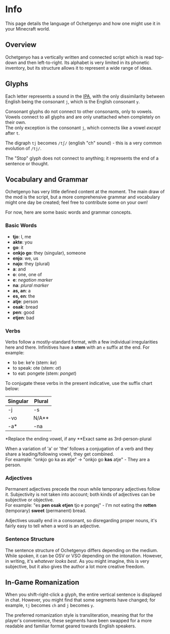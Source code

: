 # Info

This page details the language of Ochetgenyo and how one might use it in your Minecraft world.

## Overview

Ochetgenyo has a vertically written and connected script which is read top-down and then left-to-right. Its alphabet is very limited in its phonetic inventory, but its structure allows it to represent a wide range of ideas.

## Glyphs

Each letter represents a sound in the [IPA](https://en.wikipedia.org/wiki/International_Phonetic_Alphabet), with the only dissimilarity between English being the consonant `j`, which is the English consonant `y`.

Consonant glyphs do not connect to other consonants, only to vowels. Vowels connect to all glyphs and are only unattached when completely on their own.<br>
The only exception is the consonant `j`, which connects like a vowel *except* after `t`.

The digraph `tj` becomes `/tʃ/` (english "ch" sound) - this is a very common evolution of `/tj/`.

The "Stop" glyph does not connect to anything; it represents the end of a sentence or thought.

## Vocabulary and Grammar

Ochetgenyo has very little defined content at the moment. The main draw of the mod is the script, but a more comprehensive grammar and vocabulary might one day be created; feel free to contribute some on your own!

For now, here are some basic words and grammar concepts.

### Basic Words

- **tjo**: I, me
- **akte**: you
- **go**: it
- **onkjo go**: they (singular), someone
- **enjo**: we, us
- **najo**: they (plural)
- **a**: and
- **o**: one, one of
- **e**: *negation marker*
- **na**: *plural marker*
- **as, an**: a
- **es, en**: the
- **atje**: person
- **osak**: bread
- **pen**: good
- **etjen**: bad

### Verbs

Verbs follow a mostly-standard format, with a few individual irregularities here and there. Infinitives have a **stem** with an `e` suffix at the end. For example:
- to be: ke'e (stem: *ke*)
- to speak: ote (stem: *ot*)
- to eat: pongete (stem: *ponget*)

To conjugate these verbs in the present indicative, use the suffix chart below:

| Singular | Plural |
|----------|--------|
| -j       | -s     |
| -vo      | N/A**  |
| -a*      | -na    |

*Replace the ending vowel, if any
**Exact same as 3rd-person-plural

When a variation of 'a' or 'the' follows a conjugation of a verb and they share a leading/following vowel, they get combined.<br>
For example: "onkjo go ka as atje" -> "onkjo go **kas** atje" - They are a person.

### Adjectives

Permanent adjectives precede the noun while temporary adjectives follow it. Subjectivity is not taken into account; both kinds of adjectives can be subjective or objective.<br>
For example: "es **pen osak etjen** tjo e pongej" - I'm not eating the __rotten__ (temporary) __sweet__ (permanent) bread.

Adjectives usually end in a consonant, so disregarding proper nouns, it's fairly easy to tell when a word is an adjective.

### Sentence Structure

The sentence structure of Ochetgenyo differs depending on the medium. While spoken, it can be OSV or VSO depending on the intonation. However, in writing, it's *whatever looks best*. As you might imagine, this is very subjective, but it also gives the author a lot more creative freedom.

## In-Game Romanization

When you shift-right-click a glyph, the entire vertical sentence is displayed in chat. However, you might find that some segments have changed; for example, `tj` becomes `ch` and `j` becomes `y`.

The preferred romanization style is transliteration, meaning that for the player's convenience, these segments have been swapped for a more readable and familiar format geared towards English speakers.
